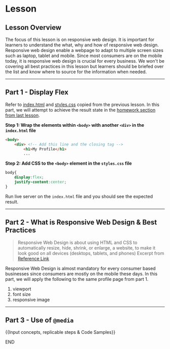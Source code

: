 # Lesson

## Lesson Overview

The focus of this lesson is on responsive web design. It is important for learners to understand the what, why and how of responsive web design. Responsive web design enable a webpage to adapt to multiple screen sizes such as laptop, tablet and mobile. Since most consumers are on the mobile today, it is responsive web design is crucial for every business. We won't be covering all best practices in this lesson but learners should be briefed over the list and know where to source for the information when needed.

---

## Part 1 - Display Flex

Refer to [index.html](./src/lesson/part1/index.html) and [styles.css](./src/lesson/part1/styles.css) copied from the previous lesson. In this part, we will attempt to achieve the result state in the [homework section from last lesson](https://github.com/trent-f2f-bootcamp-pt/html-and-css/blob/main/homework.md).

**Step 1: Wrap the elements within `<body>` with another `<div>` in the `index.html` file**

```html
<body>
    <div> <!-- Add this line and the closing tag -->
        <h1>My Profile</h1>
        ...
```

**Step 2: Add CSS to the `<body>` element in the `styles.css` file**

```css
body{
    display:flex;
    justify-content:center;
}
```

Run live server on the `index.html` file and you should see the expected result.

---

## Part 2 - What is Responsive Web Design & Best Practices

> Responsive Web Design is about using HTML and CSS to automatically resize, hide, shrink, or enlarge, a website, to make it look good on all devices (desktops, tablets, and phones)
> Excerpt from [Reference Link](https://www.w3schools.com/html/html_responsive.asp)

Responsive Web Design is almost mandatory for every consumer based businesses since consumers are mostly on the mobile these days. In this part, we will apply the following to the same profile page from part 1. 

1. viewport
1. font size
1. responsive image

---

## Part 3 - Use of `@media`

{{Input concepts, replicable steps & Code Samples}}

END